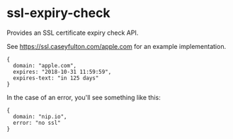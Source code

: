 # ssl-expiry-check
Provides an SSL certificate expiry check API.

See https://ssl.caseyfulton.com/apple.com for an example implementation.

```
{
  domain: "apple.com",
  expires: "2018-10-31 11:59:59",
  expires-text: "in 125 days"
}
```

In the case of an error, you'll see something like this:

```
{
  domain: "nip.io",
  error: "no ssl"
}
```
